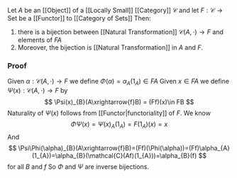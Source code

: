 Let $A$ be an [[Object]] of a [[Locally Small]] [[Category]] $\mathcal{C}$ 
and let $F:\mathcal{C}\to \mathrm{Set}$ be a [[Functor]] to [[Category of Sets]]
Then:
1. there is a bijection between [[Natural Transformation]] $\mathcal{C}(A,\cdot)\to F$ 
   and elements of $FA$
2. Moreover, the bijection is [[Natural Transformation]] in $A$ and $F$.
### Proof
Given $\alpha:\mathcal{C}(A,\cdot)\to F$ we define $\Phi(\alpha)=\alpha_{A}(1_{A})\in FA$
Given $x\in FA$ we define $\Psi(x):\mathcal{C}(A,\cdot)\to F$ 
by
$$
\Psi(x)_{B}(A\xrightarrow{f}B) = (Ff)(x)\in FB
$$
Naturality of $\Psi(x)$ follows from [[Functor|functoriality]] of $F$.
We know 
$$
\Phi\Psi(x) = \Psi(x)_{A}(1_{A}) = F(1_{A})(x)=x
$$
And 
$$
\Psi\Phi(\alpha)_{B}(A\xrightarrow{f}B)=(Ff)(\Phi(\alpha))=(Ff)\alpha_{A}(1_{A})=\alpha_{B}(\mathcal{C}(Af)(1_{A}))=\alpha_{B}(f)
$$
for all $B$ and $f$
So $\Phi$ and $\Psi$ are inverse bijections.


